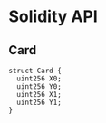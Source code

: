 # Solidity API

## Card

```solidity
struct Card {
  uint256 X0;
  uint256 Y0;
  uint256 X1;
  uint256 Y1;
}
```

